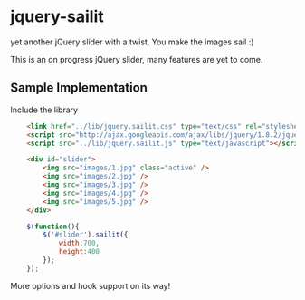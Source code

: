 jquery-sailit
=============

yet another jQuery slider with a twist. You make the images sail :)

This is an on progress jQuery slider, many features are yet to come.

Sample Implementation
---------------------

Include the library

```html
    <link href="../lib/jquery.sailit.css" type="text/css" rel="stylesheet" />
    <script src="http://ajax.googleapis.com/ajax/libs/jquery/1.8.2/jquery.min.js" type="text/javascript"></script>
    <script src="../lib/jquery.sailit.js" type="text/javascript"></script>
```

```html
    <div id="slider">
        <img src="images/1.jpg" class="active" />
        <img src="images/2.jpg" />
        <img src="images/3.jpg" />
        <img src="images/4.jpg" />
        <img src="images/5.jpg" />
    </div>
```

```javascript
    $(function(){
        $('#slider').sailit({
            width:700,
            height:400
        });
    });

```

More options and hook support on its way!